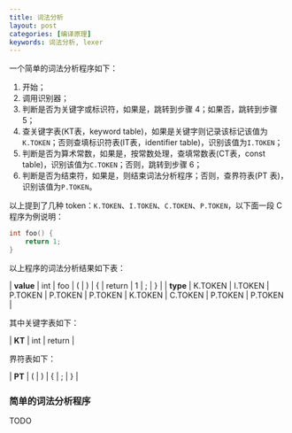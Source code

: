 ```yaml
---
title: 词法分析
layout: post
categories: [编译原理]
keywords: 词法分析, lexer
---
```


一个简单的词法分析程序如下：

1.  开始；
2.  调用识别器；
3.  判断是否为关键字或标识符，如果是，跳转到步骤 4；如果否，跳转到步骤 5；
4.  查关键字表(KT表，keyword table)，如果是关键字则记录该标记该值为`K.TOKEN`；否则查填标识符表(IT表，identifier table)，识别该值为`I.TOKEN`；
5.  判断是否为算术常数，如果是，按常数处理，查填常数表(CT表，const table)，识别该值为`C.TOKEN`；否则，跳转到步骤 6；
6.  判断是否为结束符，如果是，则结束词法分析程序；否则，查界符表(PT 表)，识别该值为`P.TOKEN`。

以上提到了几种 token：`K.TOKEN`、`I.TOKEN`、`C.TOKEN`、`P.TOKEN`，以下面一段 C 程序为例说明：

```c
int foo() {
    return 1;
}
```

以上程序的词法分析结果如下表：


| **value** | int | foo | ( | ) | { |  return | 1 | ; | } |
| **type** | K.TOKEN | I.TOKEN | P.TOKEN | P.TOKEN | P.TOKEN | K.TOKEN | C.TOKEN | P.TOKEN | P.TOKEN |

其中关键字表如下：

| **KT** | int | return |

界符表如下：

| **PT** | ( | ) | { | ; | } |

### 简单的词法分析程序

TODO
